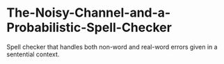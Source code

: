 # The-Noisy-Channel-and-a-Probabilistic-Spell-Checker
​Spell​ ​checker that​ ​handles​ ​both​ ​non-word​ ​and​ ​real-word errors​ given in a sentential ​context.
